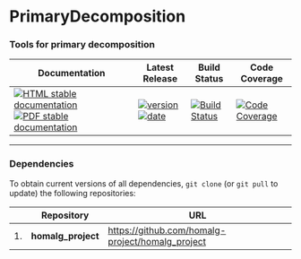 <!-- BEGIN HEADER -->
# PrimaryDecomposition

### Tools for primary decomposition

| Documentation | Latest Release | Build Status | Code Coverage |
| ------------- | -------------- | ------------ | ------------- |
| [![HTML stable documentation][html-img]][html-url] [![PDF stable documentation][pdf-img]][pdf-url] | [![version][version-img]][version-url] [![date][date-img]][date-url] | [![Build Status][tests-img]][tests-url] | [![Code Coverage][codecov-img]][codecov-url] |

<!-- END HEADER -->
<!-- BEGIN FOOTER -->
---

### Dependencies

To obtain current versions of all dependencies, `git clone` (or `git pull` to update) the following repositories:

|    | Repository | URL |
|--- | ---------- | --- |
| 1. | **homalg_project** | https://github.com/homalg-project/homalg_project |

[html-img]: https://img.shields.io/badge/HTML-stable-blue.svg
[html-url]: https://homalg-project.github.io/PrimaryDecomposition/doc/chap0_mj.html

[pdf-img]: https://img.shields.io/badge/PDF-stable-blue.svg
[pdf-url]: https://homalg-project.github.io/PrimaryDecomposition/download_pdf.html

[version-img]: https://img.shields.io/endpoint?url=https://homalg-project.github.io/PrimaryDecomposition/badge_version.json
[version-url]: https://homalg-project.github.io/PrimaryDecomposition/view_release.html

[date-img]: https://img.shields.io/endpoint?url=https://homalg-project.github.io/PrimaryDecomposition/badge_date.json
[date-url]: https://homalg-project.github.io/PrimaryDecomposition/view_release.html

[tests-img]: https://github.com/homalg-project/PrimaryDecomposition/workflows/Tests/badge.svg?branch=master
[tests-url]: https://github.com/homalg-project/PrimaryDecomposition/actions?query=workflow%3ATests+branch%3Amaster

[codecov-img]: https://codecov.io/gh/homalg-project/PrimaryDecomposition/branch/master/graph/badge.svg
[codecov-url]: https://codecov.io/gh/homalg-project/PrimaryDecomposition
<!-- END FOOTER -->
